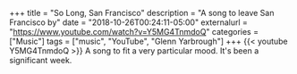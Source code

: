 +++
title = "So Long, San Francisco"
description = "A song to leave San Francisco by"
date = "2018-10-26T00:24:11-05:00"
externalurl = "https://www.youtube.com/watch?v=Y5MG4TnmdoQ"
categories = ["Music"]
tags = ["music", "YouTube", "Glenn Yarbrough"]
+++
{{< youtube Y5MG4TnmdoQ >}}
A song to fit a very particular mood. It's been a significant week.

